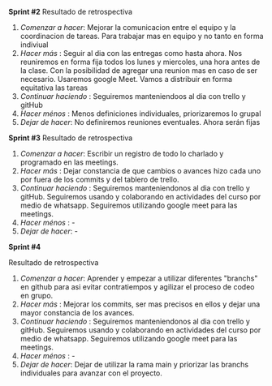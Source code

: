 **Sprint #2**
Resultado de retrospectiva

1. *Comenzar a hacer*: Mejorar la comunicacion entre el equipo y la coordinacion de tareas. Para trabajar mas en equipo y no tanto en forma indiviual 
2. *Hacer más* : Seguir al dia con las entregas como hasta ahora. Nos reuniremos en forma fija todos los lunes y miercoles, una hora antes de la clase. Con la posibilidad de agregar una reunion mas en caso de ser necesario. Usaremos google Meet. Vamos a distribuir en forma equitativa las tareas
3. *Continuar haciendo* : Seguiremos manteniendoos al dia con trello y gitHub
4. *Hacer ménos* : Menos definiciones individuales, priorizaremos lo grupal
5. *Dejar de hacer*: No definiremos reuniones eventuales. Ahora serán fijas



**Sprint #3**
Resultado de retrospectiva

1. *Comenzar a hacer*: Escribir un registro de todo lo charlado y programado en las meetings.
2. *Hacer más* : Dejar constancia de que cambios o avances hizo cada uno por fuera de los commits y del tablero de trello.
3. *Continuar haciendo* : Seguiremos manteniendonos al dia con trello y gitHub. Seguiremos usando y colaborando en actividades del curso por medio de whatsapp. Seguiremos utilizando google meet para las meetings.
4. *Hacer ménos* : -
5. *Dejar de hacer*: -



**Sprint #4**

Resultado de retrospectiva

1. *Comenzar a hacer*: Aprender y empezar a utilizar diferentes "branchs" en github para asi evitar contratiempos y agilizar el proceso de codeo en grupo.
2. *Hacer más* : Mejorar los commits, ser mas precisos en ellos y dejar una mayor constancia de los avances.
3. *Continuar haciendo* : Seguiremos manteniendonos al dia con trello y gitHub. Seguiremos usando y colaborando en actividades del curso por medio de whatsapp. Seguiremos utilizando google meet para las meetings.
4. *Hacer ménos* : -
5. *Dejar de hacer*: Dejar de utilizar la rama main y priorizar las branchs individuales para avanzar con el proyecto.









